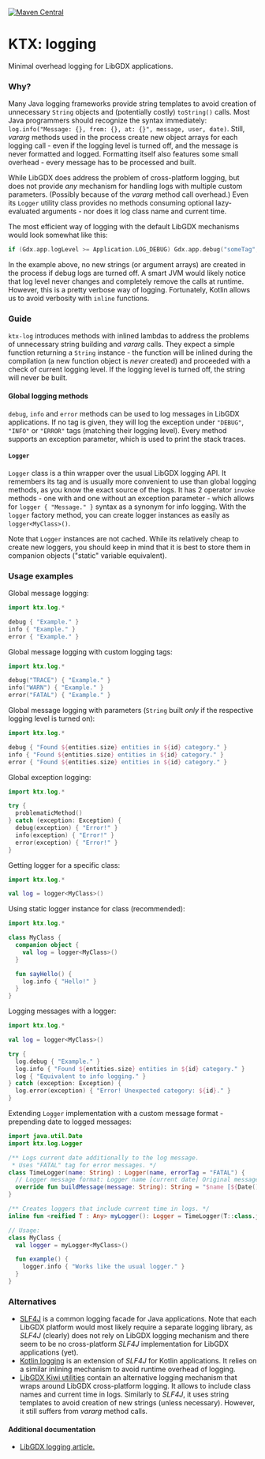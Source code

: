 [![Maven Central](https://img.shields.io/maven-central/v/io.github.libktx/ktx-log.svg)](https://search.maven.org/artifact/io.github.libktx/ktx-log)

# KTX: logging

Minimal overhead logging for LibGDX applications.

### Why?

Many Java logging frameworks provide string templates to avoid creation of unnecessary `String` objects and (potentially
costly) `toString()` calls. Most Java programmers should recognize the syntax immediately:
`log.info("Message: {}, from: {}, at: {}", message, user, date)`. Still, *vararg* methods used in the process create
new object arrays for each logging call - even if the logging level is turned off, and the message is never formatted
and logged. Formatting itself also features some small overhead - every message has to be processed and built.

While LibGDX does address the problem of cross-platform logging, but does not provide *any* mechanism for handling logs
with multiple custom parameters. (Possibly because of the *vararg* method call overhead.) Even its `Logger` utility
class provides no methods consuming optional lazy-evaluated arguments - nor does it log class name and current time.

The most efficient way of logging with the default LibGDX mechanisms would look somewhat like this:
```Kotlin
if (Gdx.app.logLevel >= Application.LOG_DEBUG) Gdx.app.debug("someTag", "My message: $someObject");
```

In the example above, no new strings (or argument arrays) are created in the process if debug logs are turned off.
A smart JVM would likely notice that log level never changes and completely remove the calls at runtime. However,
this is a pretty verbose way of logging. Fortunately, Kotlin allows us to avoid verbosity with `inline` functions.

### Guide

`ktx-log` introduces methods with inlined lambdas to address the problems of unnecessary string building and *vararg* calls.
They expect a simple function returning a `String` instance - the function will be inlined during the compilation (a new
function object is *never* created) and proceeded with a check of current logging level. If the logging level is turned
off, the string will never be built.

#### Global logging methods

`debug`, `info` and `error` methods can be used to log messages in LibGDX applications. If no tag is given, they will
log the exception under `"DEBUG"`, `"INFO"` or `"ERROR"` tags (matching their logging level). Every method supports
an exception parameter, which is used to print the stack traces.

#### `Logger`

`Logger` class is a thin wrapper over the usual LibGDX logging API. It remembers its tag and is usually more convenient
to use than global logging methods, as you know the exact source of the logs. It has 2 operator `invoke` methods - one
with and one without an exception parameter - which allows for `logger { "Message." }` syntax as a synonym for info logging.
With  the `logger` factory method, you can create logger instances as easily as `logger<MyClass>()`.

Note that `Logger` instances are not cached. While its relatively cheap to create new loggers, you should keep in mind
that it is best to store them in companion objects ("static" variable equivalent).

### Usage examples

Global message logging:

```Kotlin
import ktx.log.*

debug { "Example." }
info { "Example." }
error { "Example." }
```

Global message logging with custom logging tags:

```Kotlin
import ktx.log.*

debug("TRACE") { "Example." }
info("WARN") { "Example." }
error("FATAL") { "Example." }
```

Global message logging with parameters (`String` built *only* if the respective logging level is turned on):

```Kotlin
import ktx.log.*

debug { "Found ${entities.size} entities in ${id} category." }
info { "Found ${entities.size} entities in ${id} category." }
error { "Found ${entities.size} entities in ${id} category." }
```

Global exception logging:
```Kotlin
import ktx.log.*

try {
  problematicMethod()
} catch (exception: Exception) {
  debug(exception) { "Error!" }
  info(exception) { "Error!" }
  error(exception) { "Error!" }
}
```

Getting logger for a specific class:
```Kotlin
import ktx.log.*

val log = logger<MyClass>()
```

Using static logger instance for class (recommended):
```Kotlin
import ktx.log.*

class MyClass {
  companion object {
    val log = logger<MyClass>()
  }

  fun sayHello() {
    log.info { "Hello!" }
  }
}
```

Logging messages with a logger:
```Kotlin
import ktx.log.*

val log = logger<MyClass>()

try {
  log.debug { "Example." }
  log.info { "Found ${entities.size} entities in ${id} category." }
  log { "Equivalent to info logging." }
} catch (exception: Exception) {
  log.error(exception) { "Error! Unexpected category: ${id}." }
}
```

Extending `Logger` implementation with a custom message format - prepending date to logged messages:
```Kotlin
import java.util.Date
import ktx.log.Logger

/** Logs current date additionally to the log message.
 * Uses "FATAL" tag for error messages. */
class TimeLogger(name: String) : Logger(name, errorTag = "FATAL") {
  // Logger message format: Logger name [current date] Original message.
  override fun buildMessage(message: String): String = "$name [${Date()}] $message"
}

/** Creates loggers that include current time in logs. */
inline fun <reified T : Any> myLogger(): Logger = TimeLogger(T::class.java.name)

// Usage:
class MyClass {
  val logger = myLogger<MyClass>()

  fun example() {
    logger.info { "Works like the usual logger." }
  }
}
```

### Alternatives

- [SLF4J](http://www.slf4j.org/) is a common logging facade for Java applications. Note that each LibGDX platform would
most likely require a separate logging library, as *SLF4J* (clearly) does not rely on LibGDX logging mechanism and there
seem to be no cross-platform *SLF4J* implementation for LibGDX applications (yet).
- [Kotlin logging](https://github.com/MicroUtils/kotlin.logging) is an extension of *SLF4J* for Kotlin applications. It
relies on a similar inlining mechanism to avoid runtime overhead of logging.
- [LibGDX Kiwi utilities](https://github.com/czyzby/gdx-lml/tree/master/kiwi) contain an alternative logging mechanism
that wraps around LibGDX cross-platform logging. It allows to include class names and current time in logs. Similarly
to *SLF4J*, it uses string templates to avoid creation of new strings (unless necessary). However, it still suffers from
*vararg* method calls.

#### Additional documentation

- [LibGDX logging article.](https://github.com/libgdx/libgdx/wiki/Logging)
